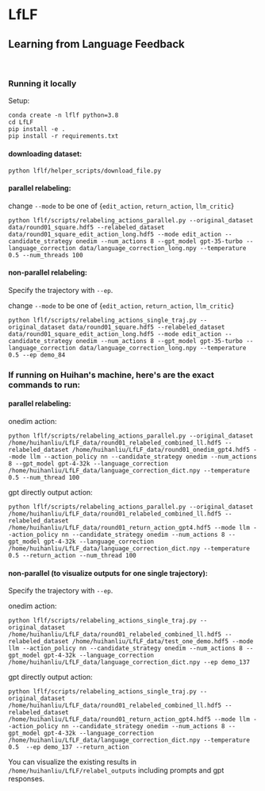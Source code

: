 # LfLF

## Learning from Language Feedback

<br>

### Running it locally

Setup:
```
conda create -n lflf python=3.8
cd LfLF
pip install -e .
pip install -r requirements.txt
```


#### downloading dataset:

```
python lflf/helper_scripts/download_file.py 
```

#### parallel relabeling:

change ```--mode``` to be one of {```edit_action```, ```return_action```, ```llm_critic```}

```
python lflf/scripts/relabeling_actions_parallel.py --original_dataset data/round01_square.hdf5 --relabeled_dataset data/round01_square_edit_action_long.hdf5 --mode edit_action --candidate_strategy onedim --num_actions 8 --gpt_model gpt-35-turbo --language_correction data/language_correction_long.npy --temperature 0.5 --num_threads 100
```

#### non-parallel relabeling:

Specify the trajectory with ```--ep```.

change ```--mode``` to be one of {```edit_action```, ```return_action```, ```llm_critic```}

```
python lflf/scripts/relabeling_actions_single_traj.py --original_dataset data/round01_square.hdf5 --relabeled_dataset data/round01_square_edit_action_long.hdf5 --mode edit_action --candidate_strategy onedim --num_actions 8 --gpt_model gpt-35-turbo --language_correction data/language_correction_long.npy --temperature 0.5 --ep demo_84
```




### If running on Huihan's machine, here's are the exact commands to run: 


#### parallel relabeling:

onedim action:
```
python lflf/scripts/relabeling_actions_parallel.py --original_dataset /home/huihanliu/LfLF_data/round01_relabeled_combined_ll.hdf5 --relabeled_dataset /home/huihanliu/LfLF_data/round01_onedim_gpt4.hdf5 --mode llm --action_policy nn --candidate_strategy onedim --num_actions 8 --gpt_model gpt-4-32k --language_correction /home/huihanliu/LfLF_data/language_correction_dict.npy --temperature 0.5 --num_thread 100
```

gpt directly output action:
```
python lflf/scripts/relabeling_actions_parallel.py --original_dataset /home/huihanliu/LfLF_data/round01_relabeled_combined_ll.hdf5 --relabeled_dataset /home/huihanliu/LfLF_data/round01_return_action_gpt4.hdf5 --mode llm --action_policy nn --candidate_strategy onedim --num_actions 8 --gpt_model gpt-4-32k --language_correction /home/huihanliu/LfLF_data/language_correction_dict.npy --temperature 0.5 --return_action --num_thread 100
```

#### non-parallel (to visualize outputs for one single trajectory):
Specify the trajectory with ```--ep```.

onedim action:
```
python lflf/scripts/relabeling_actions_single_traj.py --original_dataset /home/huihanliu/LfLF_data/round01_relabeled_combined_ll.hdf5 --relabeled_dataset /home/huihanliu/LfLF_data/test_one_demo.hdf5 --mode llm --action_policy nn --candidate_strategy onedim --num_actions 8 --gpt_model gpt-4-32k --language_correction /home/huihanliu/LfLF_data/language_correction_dict.npy --ep demo_137
```

gpt directly output action:
```
python lflf/scripts/relabeling_actions_single_traj.py --original_dataset /home/huihanliu/LfLF_data/round01_relabeled_combined_ll.hdf5 --relabeled_dataset /home/huihanliu/LfLF_data/round01_return_action_gpt4.hdf5 --mode llm --action_policy nn --candidate_strategy onedim --num_actions 8 --gpt_model gpt-4-32k --language_correction /home/huihanliu/LfLF_data/language_correction_dict.npy --temperature 0.5  --ep demo_137 --return_action 
```

You can visualize the existing results in ```/home/huihanliu/LfLF/relabel_outputs``` including prompts and gpt responses.
